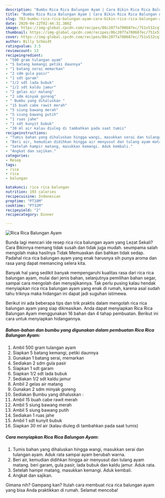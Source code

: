 ```yaml
---
description: "Bumbu Rica Rica Balungan Ayam | Cara Bikin Rica Rica Balungan Ayam Yang Paling Enak"
title: "Bumbu Rica Rica Balungan Ayam | Cara Bikin Rica Rica Balungan Ayam Yang Paling Enak"
slug: 783-bumbu-rica-rica-balungan-ayam-cara-bikin-rica-rica-balungan-ayam-yang-paling-enak
date: 2020-04-22T02:44:31.386Z
image: https://img-global.cpcdn.com/recipes/86c2077a780687ec/751x532cq70/rica-rica-balungan-ayam-foto-resep-utama.jpg
thumbnail: https://img-global.cpcdn.com/recipes/86c2077a780687ec/751x532cq70/rica-rica-balungan-ayam-foto-resep-utama.jpg
cover: https://img-global.cpcdn.com/recipes/86c2077a780687ec/751x532cq70/rica-rica-balungan-ayam-foto-resep-utama.jpg
author: Billy Schmidt
ratingvalue: 3.5
reviewcount: 13
recipeingredient:
- "500 gram tulangan ayam"
- "5 batang kemangi petiki daunnya"
- "1 batang serai memarkan"
- "2 sdm gula pasir"
- "1 sdt garam"
- "1/2 sdt lada bubuk"
- "1/2 sdt kaldu jamur"
- "2 gelas air matang"
- "2 sdm minyak goreng"
- " Bumbu yang dihaluskan "
- "15 buah cabe rawit merah"
- "5 siung bawang merah"
- "5 siung bawang putih"
- "1 ruas jahe"
- "1 sdt kunyit bubuk"
- "30 ml air kalau diuleg di tambahkan pada saat tumis"
recipeinstructions:
- "Tumis bahan yang dihaluskan hingga wangi, masukkan serai dan tulangan ayam. Aduk rata sampai ayam berubah warna."
- "Beri air, kemudian didihkan hingga air menyusut dan tulang ayam matang. beri garam, gula pasir, lada bubuk dan kaldu jamur. Aduk rata."
- "Setelah hampir matang, masukkan kemangi. Aduk kembali."
- "Angkat dan sajikan."
categories:
- Resep
tags:
- rica
- rica
- balungan

katakunci: rica rica balungan 
nutrition: 193 calories
recipecuisine: Indonesian
preptime: "PT18M"
cooktime: "PT32M"
recipeyield: "2"
recipecategory: Dinner

---
```



![Rica Rica Balungan Ayam](https://img-global.cpcdn.com/recipes/86c2077a780687ec/751x532cq70/rica-rica-balungan-ayam-foto-resep-utama.jpg)

Bunda lagi mencari ide resep rica rica balungan ayam yang Lezat Sekali? Cara Bikinnya memang tidak susah dan tidak juga mudah. seumpama salah mengolah maka hasilnya Tidak Memuaskan dan bahkan tidak sedap. Padahal rica rica balungan ayam yang enak harusnya sih punya aroma dan rasa yang dapat memancing selera kita.

Banyak hal yang sedikit banyak mempengaruhi kualitas rasa dari rica rica balungan ayam, mulai dari jenis bahan, selanjutnya pemilihan bahan segar, sampai cara mengolah dan menyajikannya. Tak perlu pusing kalau hendak menyiapkan rica rica balungan ayam yang enak di rumah, karena asal sudah tahu triknya maka hidangan ini dapat jadi suguhan istimewa.




Berikut ini ada beberapa tips dan trik praktis dalam mengolah rica rica balungan ayam yang siap dikreasikan. Anda dapat menyiapkan Rica Rica Balungan Ayam menggunakan 16 bahan dan 4 tahap pembuatan. Berikut ini cara untuk menyiapkan hidangannya.

<!--inarticleads1-->

##### Bahan-bahan dan bumbu yang digunakan dalam pembuatan Rica Rica Balungan Ayam:

1. Ambil 500 gram tulangan ayam
1. Siapkan 5 batang kemangi, petiki daunnya
1. Gunakan 1 batang serai, memarkan
1. Sediakan 2 sdm gula pasir
1. Siapkan 1 sdt garam
1. Siapkan 1/2 sdt lada bubuk
1. Sediakan 1/2 sdt kaldu jamur
1. Ambil 2 gelas air matang
1. Gunakan 2 sdm minyak goreng
1. Sediakan  Bumbu yang dihaluskan :
1. Ambil 15 buah cabe rawit merah
1. Ambil 5 siung bawang merah
1. Ambil 5 siung bawang putih
1. Sediakan 1 ruas jahe
1. Ambil 1 sdt kunyit bubuk
1. Siapkan 30 ml air (kalau diuleg di tambahkan pada saat tumis)




<!--inarticleads2-->

##### Cara menyiapkan Rica Rica Balungan Ayam:

1. Tumis bahan yang dihaluskan hingga wangi, masukkan serai dan tulangan ayam. Aduk rata sampai ayam berubah warna.
1. Beri air, kemudian didihkan hingga air menyusut dan tulang ayam matang. beri garam, gula pasir, lada bubuk dan kaldu jamur. Aduk rata.
1. Setelah hampir matang, masukkan kemangi. Aduk kembali.
1. Angkat dan sajikan.




Gimana nih? Gampang kan? Itulah cara membuat rica rica balungan ayam yang bisa Anda praktikkan di rumah. Selamat mencoba!
